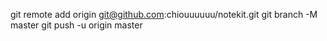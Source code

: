 git remote add origin git@github.com:chiouuuuuu/notekit.git
git branch -M master
git push -u origin master

